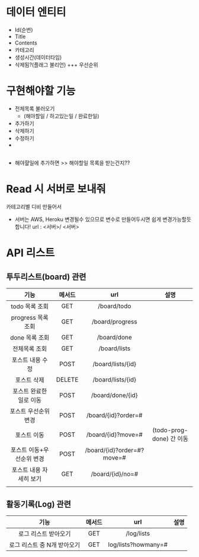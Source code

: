 # 데이터 엔티티
- Id(순번)
- Title
- Contents
- 카테고리
- 생성시간(데이터타임)
- 삭제됨?(플래그 불리언)
+++ 우선순위

# 구현해야할 기능 
- 전체목록 불러오기 
  - (해야할일 / 하고있는일 / 완료한일)
- 추가하기
- 삭제하기
- 수정하기
- 
## 
- 해야햘일에 추가하면 >> 해야할일 목록을 받는건지??


# Read 시 서버로 보내줘
카테고리별 디비 만들어서


- 서버는 AWS, Heroku 변경될수 있으므로 변수로 만들어두시면 쉽게 변경가능할듯 합니다!
url : <서버>/
<서버> 
# API 리스트
## 투두리스트(board) 관련
| 기능 | 메서드 | url | 설명|
|:---:|:---:|:---:|:---:|
| todo 목록 조회|GET|/board/todo||
| progress 목록 조회|GET|/board/progress||
| done 목록 조회|GET|/board/done||
| 전체목록 조회|GET|/board/lists||
| 포스트 내용 수정|POST|/board/lists/{id}||
| 포스트 삭제|DELETE|/board/lists/{id}||
| 포스트 완료한 일로 이동|POST|/board/done/{id}| |
| 포스트 우선순위 변경|POST|/board/{id}?order=#||
| 포스트 이동|POST|/board/{id}?move=#|(todo-prog-done) 간 이동|
| 포스트 이동+우선순위 변경|POST|/board/{id}?order=#?move=#||
| 포스트 내용 자세히 보기|GET|/board/{id}/no=#||
||||
## 활동기록(Log) 관련
| 기능 | 메서드 | url | 설명|
|:---:|:---:|:---:|:---:|
|로그 리스트 받아오기|GET|/log/lists||
|로그 리스트 중 N개 받아오기|GET|log/lists?howmany=#||
